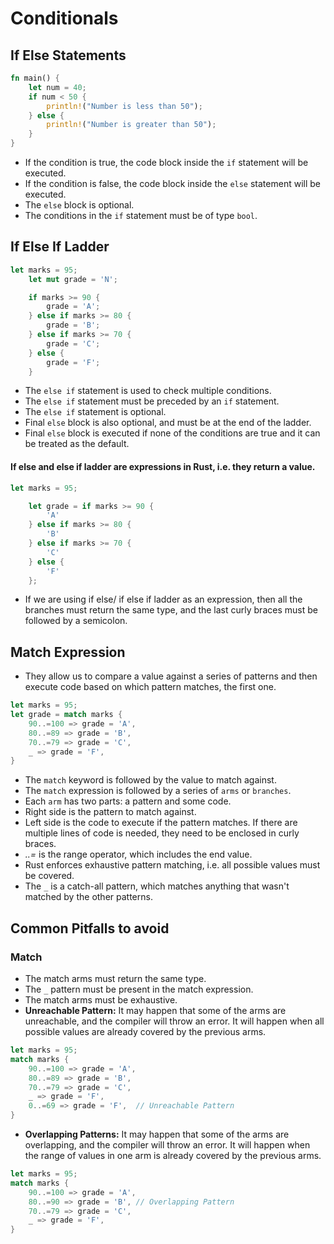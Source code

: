 # Conditionals

## If Else Statements

```rust
fn main() {
    let num = 40;
    if num < 50 {
        println!("Number is less than 50");
    } else {
        println!("Number is greater than 50");
    }
}
```
- If the condition is true, the code block inside the `if` statement will be executed.
- If the condition is false, the code block inside the `else` statement will be executed.
- The `else` block is optional.
- The conditions in the `if` statement must be of type `bool`.

## If Else If Ladder
```rust
let marks = 95;
    let mut grade = 'N';

    if marks >= 90 {
        grade = 'A';
    } else if marks >= 80 {
        grade = 'B';
    } else if marks >= 70 {
        grade = 'C';
    } else {
        grade = 'F';
    }
```
- The `else if` statement is used to check multiple conditions.
- The `else if` statement must be preceded by an `if` statement.
- The `else if` statement is optional.
- Final `else` block is also optional, and must be at the end of the ladder.
- Final `else` block is executed if none of the conditions are true and it can be treated as the default.

#### If else and else if ladder are expressions in Rust, i.e. they return a value.
```rust
let marks = 95;

    let grade = if marks >= 90 {
        'A'
    } else if marks >= 80 {
        'B'
    } else if marks >= 70 {
        'C'
    } else {
        'F'
    };
```
- If we are using if else/ if else if ladder as an expression, then all the branches must return the same type, and the last curly braces must be followed by a semicolon.

## Match Expression
- They allow us to compare a value against a series of patterns and then execute code based on which pattern matches, the first one.
```rust
let marks = 95;
let grade = match marks {
    90..=100 => grade = 'A',
    80..=89 => grade = 'B',
    70..=79 => grade = 'C',
    _ => grade = 'F',
}
```
- The `match` keyword is followed by the value to match against.
- The `match` expression is followed by a series of `arms` or `branches`.
- Each `arm` has two parts: a pattern and some code.
- Right side is the pattern to match against.
- Left side is the code to execute if the pattern matches. If there are multiple lines of code is needed, they need to be enclosed in curly braces.
- *..=* is the range operator, which includes the end value.
- Rust enforces exhaustive pattern matching, i.e. all possible values must be covered.
- The `_` is a catch-all pattern, which matches anything that wasn't matched by the other patterns.

## Common Pitfalls to avoid
### Match
- The match arms must return the same type.
- The `_` pattern must be present in the match expression.
- The match arms must be exhaustive.
- **Unreachable Pattern:** It may happen that some of the arms are unreachable, and the compiler will throw an error. It will happen when all possible values are already covered by the previous arms.
```rust
let marks = 95;
match marks {
    90..=100 => grade = 'A',
    80..=89 => grade = 'B',
    70..=79 => grade = 'C',
    _ => grade = 'F',
    0..=69 => grade = 'F',  // Unreachable Pattern
}
```
- **Overlapping Patterns:** It may happen that some of the arms are overlapping, and the compiler will throw an error. It will happen when the range of values in one arm is already covered by the previous arms.
```rust
let marks = 95;
match marks {
    90..=100 => grade = 'A',
    80..=90 => grade = 'B', // Overlapping Pattern
    70..=79 => grade = 'C',
    _ => grade = 'F',
}
```